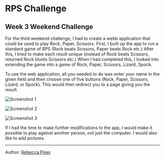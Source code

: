 RPS Challenge
==============

Week 3 Weekend Challenge
-------

For the third weekend challenge, I had to create a webb application that could be used to play Rock, Paper, Scissors. First, I built up the app to run a standard game of RPS (Rock beats Scissors, Paper beats Rock etc.) After this, I tried to make each result unique (instead of Rock beats Scissors, returned Rock blunts Scissors etc.) When I had completed this, I looked into extending the game into a game of Rock, Paper, Scissors, Lizard, Spock.

To use the web application, all you needed to do was enter your name in the given field and then choose one of five buttons (Rock, Paper, Scissors, Lizard, or Spock). This would then redirect you to a page giving you the result.

![Screenshot 1](http://imgur.com/blEYh0D)

![Screenshot 2](http://imgur.com/H7LI15q)

![Screenshot 3](http://imgur.com/yR22gBG)

If I had the time to make further modifications to the app, I would make it possible to play against another person, not just the computer. I would also like to add pictures.

------
Author: [Rebecca Piper](https://github.com/RPiper93)

